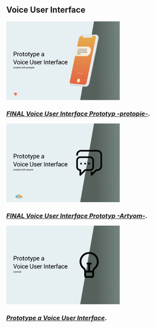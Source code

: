 ## Voice User Interface



<p>
  <a href="https://sarah-wach.github.io/vui_prototyp.html">
    <img src="/assets/vui/vuiinhalt/thumbnail3.png" alt="gui thumbnail" width="300">
  </a>
</p>

### [*FINAL Voice User Interface Prototyp -protopie-*](vui_prototyp.md).


<p>
  <a href="https://sarah-wach.github.io/vui_artyom.html/index.html">
    <img src="/assets/vui/vuiinhalt/thumbnail2.png" alt="gui thumbnail" width="300">
  </a>
</p>

### [*FINAL Voice User Interface Prototyp -Artyom-*](vui_artyom/index.html).


<p>
  <a href="https://sarah-wach.github.io/vui_szenario.html">
    <img src="/assets/vui/vuiinhalt/thumbnail1.png" alt="gui thumbnail" width="300">
  </a>
</p>

###  [*Prototype a Voice User Interface*](vui_szenario.md).
